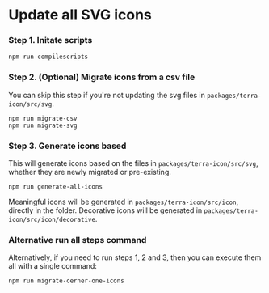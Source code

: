 # Update all SVG icons

### Step 1. Initate scripts

    npm run compilescripts

### Step 2. (Optional) Migrate icons from a csv file
You can skip this step if you're not updating the svg files in `packages/terra-icon/src/svg`.

    npm run migrate-csv
    npm run migrate-svg

### Step 3. Generate icons based
This will generate icons based on the files in `packages/terra-icon/src/svg`, whether they are newly migrated or pre-existing. 

    npm run generate-all-icons

Meaningful icons will be generated in `packages/terra-icon/src/icon`, directly in the folder. 
Decorative icons will be generated in `packages/terra-icon/src/icon/decorative`.


### Alternative run all steps command

Alternatively, if you need to run steps 1, 2 and 3, then you can execute them all with a single command:

    npm run migrate-cerner-one-icons
